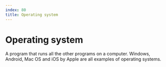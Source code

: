 ```yaml
---
index: 80
title: Operating system
---
```

# Operating system

A program that runs all the other programs on a computer. Windows, Android, Mac OS and iOS by Apple are all examples of operating systems.
